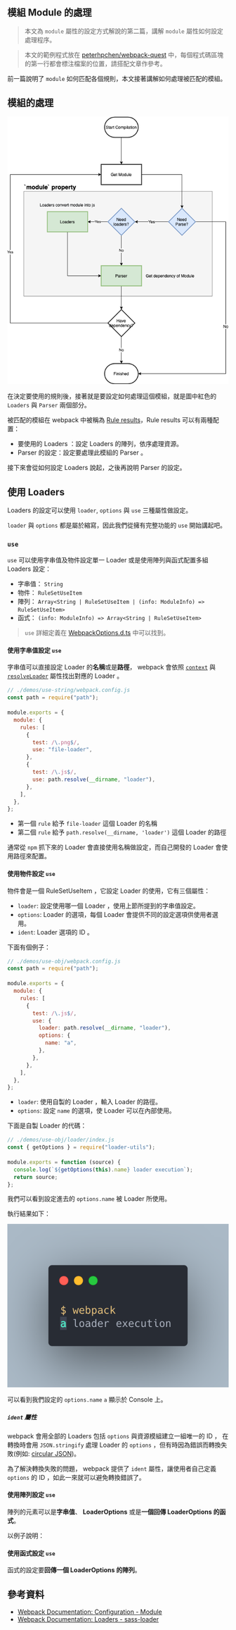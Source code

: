 ## 模組 Module 的處理

> 本文為 `module` 屬性的設定方式解說的第二篇，講解 `module` 屬性如何設定處理程序。

> 本文的範例程式放在 [peterhpchen/webpack-quest](https://github.com/peterhpchen/webpack-quest/tree/master/posts/13-module-process/demos) 中，每個程式碼區塊的第一行都會標注檔案的位置，請搭配文章作參考。

前一篇說明了 `module` 如何匹配各個規則，本文接著講解如何處理被匹配的模組。

## 模組的處理

![graph](./assets/graph.png)

在決定要使用的規則後，接著就是要設定如何處理這個模組，就是圖中紅色的 `Loaders` 與 `Parser` 兩個部分。

被匹配的模組在 webpack 中被稱為 [Rule results](https://webpack.js.org/configuration/module/#rule-results)，Rule results 可以有兩種配置：

- 要使用的 Loaders ：設定 Loaders 的陣列，依序處理資源。
- Parser 的設定：設定要處理此模組的 Parser 。

接下來會從如何設定 Loaders 說起，之後再說明 Parser 的設定。

## 使用 Loaders

Loaders 的設定可以使用 `loader`, `options` 與 `use` 三種屬性做設定。

`loader` 與 `options` 都是屬於縮寫，因此我們從擁有完整功能的 `use` 開始講起吧。

### `use`

`use` 可以使用字串值及物件設定單一 Loader 或是使用陣列與函式配置多組 Loaders 設定：

- 字串值： `String`
- 物件： `RuleSetUseItem`
- 陣列： `Array<String | RuleSetUseItem | (info: ModuleInfo) => RuleSetUseItem>`
- 函式： `(info: ModuleInfo) => Array<String | RuleSetUseItem>`

> `use` 詳細定義在 [WebpackOptions.d.ts](https://github.com/webpack/webpack/blob/master/declarations/WebpackOptions.d.ts#L296) 中可以找到。

#### 使用字串值設定 `use`

字串值可以直接設定 Loader 的**名稱**或是**路徑**， webpack 會依照 [`context`](../09-entry/README.md#context) 與 [`resolveLoader`]() 屬性找出對應的 Loader 。

```js
// ./demos/use-string/webpack.config.js
const path = require("path");

module.exports = {
  module: {
    rules: [
      {
        test: /\.png$/,
        use: "file-loader",
      },
      {
        test: /\.js$/,
        use: path.resolve(__dirname, "loader"),
      },
    ],
  },
};
```

- 第一個 `rule` 給予 `file-loader` 這個 Loader 的名稱
- 第二個 `rule` 給予 `path.resolve(__dirname, 'loader')` 這個 Loader 的路徑

通常從 `npm` 抓下來的 Loader 會直接使用名稱做設定，而自己開發的 Loader 會使用路徑來配置。

#### 使用物件設定 `use`

物件會是一個 RuleSetUseItem ，它設定 Loader 的使用，它有三個屬性：

- `loader`: 設定使用哪一個 Loader ，使用上節所提到的字串值設定。
- `options`: Loader 的選項，每個 Loader 會提供不同的設定選項供使用者選用。
- `ident`: Loader 選項的 ID 。

下面有個例子：

```js
// ./demos/use-obj/webpack.config.js
const path = require("path");

module.exports = {
  module: {
    rules: [
      {
        test: /\.js$/,
        use: {
          loader: path.resolve(__dirname, "loader"),
          options: {
            name: "a",
          },
        },
      },
    ],
  },
};
```

- `loader`: 使用自製的 Loader ，輸入 Loader 的路徑。
- `options`: 設定 `name` 的選項，使 Loader 可以在內部使用。

下面是自製 Loader 的代碼：

```js
// ./demos/use-obj/loader/index.js
const { getOptions } = require("loader-utils");

module.exports = function (source) {
  console.log(`${getOptions(this).name} loader execution`);
  return source;
};
```

我們可以看到設定進去的 `options.name` 被 Loader 所使用。

執行結果如下：

![use-obj-result](./assets/use-obj-result.png)

可以看到我們設定的 `options.name` `a` 顯示於 Console 上。

##### `ident` 屬性

webpack 會用全部的 Loaders 包括 `options` 與資源模組建立一組唯一的 ID ， 在轉換時會用 `JSON.stringify` 處理 Loader 的 `options` ，但有時因為錯誤而轉換失敗(例如: [circular JSON](https://developer.mozilla.org/en-US/docs/Web/JavaScript/Reference/Errors/Cyclic_object_value))。

為了解決轉換失敗的問題， webpack 提供了 `ident` 屬性，讓使用者自己定義 `options` 的 ID ，如此一來就可以避免轉換錯誤了。

#### 使用陣列設定 `use`

陣列的元素可以是**字串值**、 **LoaderOptions** 或是**一個回傳 LoaderOptions 的函式**。

以例子說明：

#### 使用函式設定 `use`

函式的設定要**回傳一個 LoaderOptions 的陣列**。

## 參考資料

- [Webpack Documentation: Configuration - Module](https://v4.webpack.js.org/configuration/module/)
- [Webpack Documentation: Loaders - sass-loader](https://webpack.js.org/loaders/sass-loader/)
